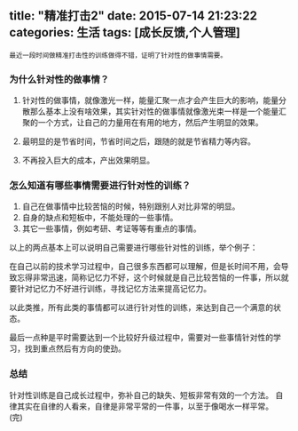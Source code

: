 title: "精准打击2"
date: 2015-07-14 21:23:22
categories: 生活
tags: [成长反馈,个人管理]
---
    最近一段时间做精准打击性的训练做得不错，证明了针对性的做事情需要。
<!--more-->

### 为什么针对性的做事情？
1. 针对性的做事情，就像激光一样，能量汇聚一点才会产生巨大的影响，能量分散那么基本上没有啥效果，其实针对性的做事情就像激光束一样是一个能量汇聚的一个方式，让自己的力量用在有用的地方，然后产生明显的效果。

2. 最明显的是节省时间，节省时间之后，跟随的就是节省精力等内容。
3. 不再投入巨大的成本，产出效果明显。

### 怎么知道有哪些事情需要进行针对性的训练？
1. 自己在做事情中比较苦恼的时候，特别跟别人对比非常的明显。
2. 自身的缺点和短板中，不能处理的一些事情。
3. 其它一些事情，例如考研、考证等等有重点的事情。

以上的两点基本上可以说明自己需要进行哪些针对性的训练，举个例子：

在自己以前的技术学习过程中，自己很多东西都可以理解，但是长时间不用，会导致忘得非常迅速，简称记忆力不好，这个时候就是自己比较苦恼的一件事，所以就要针对记忆力不好进行训练，寻找记忆方法来提高记忆力。

以此类推，所有此类的事情都可以进行针对性的训练，来达到自己一个满意的状态。

最后一点种是平时需要达到一个比较好升级过程中，需要对一些事情针对性的学习，找到重点然后有方向的使劲。


### 总结
针对性训练是自己成长过程中，弥补自己的缺失、短板非常有效的一个方法。
自律其实在自律的人看来，自律是非常平常的一件事，以至于像喝水一样平常。
(完)
